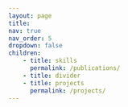 ```yaml
---
layout: page
title:
nav: true
nav_order: 5
dropdown: false
children:
    - title: skills
      permalink: /publications/
    - title: divider
    - title: projects
      permalink: /projects/
---
```

